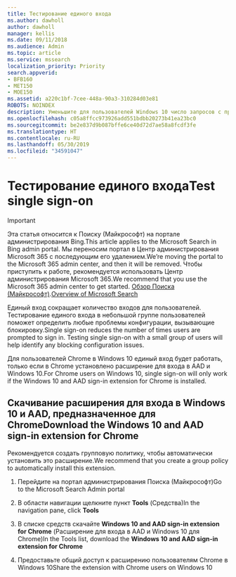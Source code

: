 ```yaml
---
title: Тестирование единого входа
ms.author: dawholl
author: dawholl
manager: kellis
ms.date: 09/11/2018
ms.audience: Admin
ms.topic: article
ms.service: mssearch
localization_priority: Priority
search.appverid:
- BFB160
- MET150
- MOE150
ms.assetid: a220c1bf-7cee-448a-90a3-310284d03e81
ROBOTS: NOINDEX
description: Уменьшите для пользователей Windows 10 число запросов с предложением войти в Поиск (Майкрософт) и Office 365
ms.openlocfilehash: c05a8ffcc973926add551bdbb20273b41ea23bc0
ms.sourcegitcommit: be2e837d9b087bffe6ce40d72d7ae58a8fcdf3fe
ms.translationtype: HT
ms.contentlocale: ru-RU
ms.lasthandoff: 05/30/2019
ms.locfileid: "34591047"
---
```

# <a name="test-single-sign-on"></a><span data-ttu-id="98fa3-103">Тестирование единого входа</span><span class="sxs-lookup"><span data-stu-id="98fa3-103">Test single sign-on</span></span>

> [!IMPORTANT]
> <span data-ttu-id="98fa3-104">Эта статья относится к Поиску (Майкрософт) на портале администрирования Bing.</span><span class="sxs-lookup"><span data-stu-id="98fa3-104">This article applies to the Microsoft Search in Bing admin portal.</span></span> <span data-ttu-id="98fa3-105">Мы переносим портал в Центр администрирования Microsoft 365 с последующим его удалением.</span><span class="sxs-lookup"><span data-stu-id="98fa3-105">We’re moving the portal to the Microsoft 365 admin center, and then it will be removed.</span></span> <span data-ttu-id="98fa3-106">Чтобы приступить к работе, рекомендуется использовать Центр администрирования Microsoft 365.</span><span class="sxs-lookup"><span data-stu-id="98fa3-106">We recommend that you use the Microsoft 365 admin center to get started.</span></span> <span data-ttu-id="98fa3-107">[Обзор Поиска (Майкрософт)](overview-microsoft-search.md).</span><span class="sxs-lookup"><span data-stu-id="98fa3-107">[Overview of Microsoft Search](overview-microsoft-search.md)</span></span>
    
<span data-ttu-id="98fa3-p102">Единый вход сокращает количество входов для пользователей. Тестирование единого входа в небольшой группе пользователей поможет определить любые проблемы конфигурации, вызывающие блокировку.</span><span class="sxs-lookup"><span data-stu-id="98fa3-p102">Single sign-on reduces the number of times users are prompted to sign in. Testing single sign-on with a small group of users will help identify any blocking configuration issues.</span></span> 
  
<span data-ttu-id="98fa3-110">Для пользователей Chrome в Windows 10 единый вход будет работать, только если в Chrome установлено расширение для входа в AAD и Windows 10.</span><span class="sxs-lookup"><span data-stu-id="98fa3-110">For Chrome users on Windows 10, single sign-on will only work if the Windows 10 and AAD sign-in extension for Chrome is installed.</span></span> 
  
## <a name="download-the-windows-10-and-aad-sign-in-extension-for-chrome"></a><span data-ttu-id="98fa3-111">Скачивание расширения для входа в Windows 10 и AAD, предназначенное для Chrome</span><span class="sxs-lookup"><span data-stu-id="98fa3-111">Download the Windows 10 and AAD sign-in extension for Chrome</span></span>

<span data-ttu-id="98fa3-112">Рекомендуется создать групповую политику, чтобы автоматически установить это расширение.</span><span class="sxs-lookup"><span data-stu-id="98fa3-112">We recommend that you create a group policy to automatically install this extension.</span></span>
  
1. <span data-ttu-id="98fa3-113">Перейдите на портал администрирования Поиска (Майкрософт)</span><span class="sxs-lookup"><span data-stu-id="98fa3-113">Go to the Microsoft Search Admin portal</span></span>
    
2. <span data-ttu-id="98fa3-114">В области навигации щелкните пункт **Tools** (Средства)</span><span class="sxs-lookup"><span data-stu-id="98fa3-114">In the navigation pane, click **Tools**</span></span>
    
3. <span data-ttu-id="98fa3-115">В списке средств скачайте **Windows 10 and AAD sign-in extension for Chrome** (Расширение для входа в AAD и Windows 10 для Chrome)</span><span class="sxs-lookup"><span data-stu-id="98fa3-115">In the Tools list, download the **Windows 10 and AAD sign-in extension for Chrome**</span></span>
    
4. <span data-ttu-id="98fa3-116">Предоставьте общий доступ к расширению пользователям Chrome в Windows 10</span><span class="sxs-lookup"><span data-stu-id="98fa3-116">Share the extension with Chrome users on Windows 10</span></span>

  

